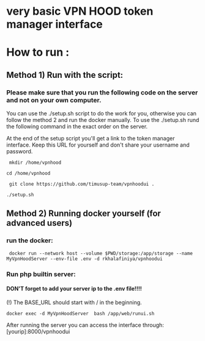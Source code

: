# very basic VPN HOOD token manager interface

# How to run : 
## Method 1) Run with the script: 

### Please make sure that you run the following code on the server and not on your own computer.
 
You can use the ./setup.sh script to do the work for you, 
otherwise you can follow the method 2 and run the docker manually. 
To use the ./setup.sh rund the following command in the exact 
order on the server. 

At the end of the setup script you'll get a link to the token manager interface.
Keep this URL for yourself and don't share your username and password.
 
`` mkdir /home/vpnhood``

`` cd /home/vpnhood ``

`` git clone https://github.com/timusup-team/vpnhoodui .``

``./setup.sh``

## Method 2) Running docker yourself (for advanced users)
### run the docker:

`` docker run --network host --volume $PWD/storage:/app/storage --name MyVpnHoodServer --env-file .env -d rkhalafiniya/vpnhoodui``

### Run php builtin server:

#### DON'T forget to add your server ip to the .env file!!!!
(!) The BASE_URL should start with / in the beginning.

``docker exec -d MyVpnHoodServer  bash /app/web/runui.sh``

After running the server you can access the interface through: 
[yourip]:8000/vpnhoodui


